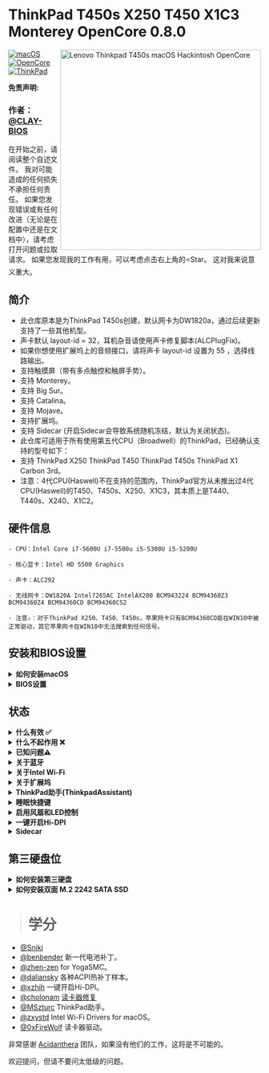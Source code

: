 # ThinkPad T450s X250 T450 X1C3 Monterey OpenCore 0.8.0
<img align="right" src="/picture/Thismachine.png" alt="Lenovo Thinkpad T450s macOS Hackintosh OpenCore" width="400">

[![macOS](https://img.shields.io/badge/macOS-12.4-blue)](https://developer.apple.com/documentation/macos-release-notes)
[![OpenCore](https://img.shields.io/badge/OpenCore-0.8.0-green)](https://github.com/acidanthera/OpenCorePkg)
[![ThinkPad](https://img.shields.io/badge/ThinkPad-T450s.X250.T450.X1C3-orange)](https://think.lenovo.com.cn/index.html)

**免责声明:**

### 作者：[@CLAY-BIOS](https://github.com/CLAY-BIOS)  
在开始之前，请阅读整个自述文件。
我对可能造成的任何损失不承担任何责任。
如果您发现错误或有任何改进（无论是在配置中还是在文档中），请考虑打开问题或拉取请求。
如果您发现我的工作有用，可以考虑点击右上角的⭐️Star。
这对我来说意义重大。 


## 简介

- 此仓库原本是为ThinkPad T450s创建，默认网卡为DW1820a，通过后续更新支持了一些其他机型。
- 声卡默认 layout-id = 32，耳机杂音请使用声卡修复脚本(ALCPlugFix)。 
- 如果你想使用扩展坞上的音频接口，请将声卡 layout-id 设置为 55 ，选择线路输出。
- 支持触摸屏（带有多点触控和触屏手势）。
- 支持 Monterey。
- 支持 Big Sur。
- 支持 Catalina。
- 支持 Mojave。
- 支持扩展坞。
- 支持 Sidecar (开启Sidecar会导致系统随机冻结，默认为关闭状态)。
- 此仓库可适用于所有使用第五代CPU（Broadwell）的ThinkPad，已经确认支持的型号如下：
- 支持 ThinkPad X250 ThinkPad T450 ThinkPad T450s ThinkPad X1 Carbon 3rd。
- 注意：4代CPU(Haswell)不在支持的范围内，ThinkPad官方从未推出过4代CPU(Haswell)的T450、T450s、X250、X1C3，其本质上是T440、T440s、X240、X1C2。

## 硬件信息
```  
- CPU：Intel Core i7-5600U i7-5500u i5-5300U i5-5200U

- 核心显卡：Intel HD 5500 Graphics 

- 声卡：ALC292

- 无线网卡：DW1820A Intel7265AC IntelAX200 BCM943224 BCM94360Z3 BCM94360Z4 BCM94360CD BCM94360CS2

- 注意⚠️：对于ThinkPad X250、T450、T450s，苹果网卡只有BCM94360CD能在WIN10中被正常驱动，其它苹果网卡在WIN10中无法搜索到任何信号。
```
## 安装和BIOS设置

<details>  
<summary><strong>如何安装macOS </strong></summary>
</br>

1. [创建安装媒体](https://dortania.github.io/OpenCore-Install-Guide/installer-guide/#making-the-installer)
1. 下载[最新的EFI文件](https://github.com/CLAY-BIOS/Lenovo-ThinkPad-T450s-Hackintosh-Big-Sur-OpenCore/releases) 并将其复制到ESP分区中
1. 从USB启动安装程序（按“ F12”选择启动盘），然后[开始安装过程](https://dortania.github.io/OpenCore-Install-Guide/installation/installation-process.html#booting-the-opencore-usb)

</details>

<details>  
<summary><strong>BIOS设置 </strong></summary>
</br>

**BIOS (1.37):**
-  Security -> Security Chip`: **Disabled**;
-  Memory Protection -> Execution Prevention`: **Enabled**;
-  Virtualization -> Intel Virtualization Technology`: **Enabled**;
-  Internal Device Access -> Bottom Cover Tamper Detection`: must be **Disabled**;
-  Anti-Theft -> Current Setting`: **Disabled**;
-  Anti-Theft -> Computrace -> Current Setting`: **Disabled**;
-  Secure Boot -> Secure Boot`: **Disabled**;
-  UEFI/Legacy Boot`: **UEFI Only**;
-  CSM Support`: **Yes**.

</details>

## 状态
<details>  
<summary><strong>什么有效 ✅</strong></summary>
</br>
 
- [x] CPU电源管理
- [x] Intel HD 5500 Graphics 
- [x] 完整的USB
- [x] 摄像头
- [x] 休眠/唤醒/关机/重启
- [x] 英特尔千兆以太网  （连接扩展坞后无法使用笔记本上的以太网接口）
- [x] Wi-Fi，蓝牙，空投投送，切换，连续性  （使用intel-Wi-Fi将导致某些功能不可用）
- [x] iMessage, FaceTime, App Store, iTunes Store
- [x] 扬声器和耳机插孔   
- [x] 电池和完整的电池信息  
- [x] 键盘地图和热键 [ThinkpadAssistant](https://github.com/MSzturc/ThinkpadAssistant) 
- [x] 触控板、小红点和物理按钮      
- [x] 触摸屏 （带有多点触控和触屏手势）
- [x] mini DisplayPort
- [x] SD卡读卡器
- [x] 扩展坞 USB
- [x] 扩展坞 以太网
- [x] 扩展坞 耳机插孔 （需要将声卡 layout-id 设置为 55 ）
- [x] 扩展坞 VGA
- [x] 扩展坞 DisplayPort
- [x] 扩展坞 DVI
- [x] 扩展坞 HDMI
- [x] Sidecar (开启Sidecar可能导致系统不稳定，默认为关闭状态)。

</details>

<details>  
<summary><strong>什么不起作用 ❌</strong></summary>
</br>

- [ ] VGA
- [ ] 指纹

</details>

<details>  
<summary><strong>已知问题⚠️</strong></summary>
</br>

- 1.外接4K显示器需要解锁BIOS高级选项修改DVMT，但这实施起来难度较高，需要有一个简单的方法。
- 2.因为DVMT限制，最大分辨率只有2K-60hz，如果你的屏幕分辨率超过了2K-60hz，那么将会黑屏。
- 3.在关闭WI-FI的情况下进行睡眠，Wi-Fi无法打开，需要再进行一次睡眠才可以打开。
- 4.扩展坞图形接口没有音频输出。
- 5.开启Sidecar会导致系统随机冻结。
- 6.ThinkPad X1 Carbon 3rd 的扩展坞无法使用以太网接口，因为macOS中没用对应的驱动程序支持。
- 7.在macOS Monterey中隔空投送只能接收不能发送。
- 8.在macOS Monterey中蓝牙存在一些问题，目前还没有解决方法。

</details>

<details>  
<summary><strong>关于蓝牙</strong></summary>
</br>

- 1.因为Apple修改了macOS Monterey 中蓝牙堆栈，导致在macOS Monterey中蓝牙无法正常使用。
- 2.在macOS Monterey中请使用 BrcmBluetoothInjector.kext + BlueToolFixup.kext 来驱动Brcm蓝牙。
- 3.在macOS Monterey中请使用 IntelBluetoothFirmware.kext + BlueToolFixup.kext 来驱动Intel蓝牙。
- 4.即使在macOS Monterey中驱动了蓝牙也只能使用部分功能。
- 5.参考：https://github.com/acidanthera/bugtracker/issues/1821

</details>

<details>  
<summary><strong>关于Intel Wi-Fi</strong></summary>
</br>

### 说明：
- 在config文件中根据自己的系统版本勾选，默认为Monterey。
![Intel-WiFi](./picture/Intel-WiFi.png)

</details>

<details>  
<summary><strong>关于扩展坞</strong></summary>
</br>

_ 注意⚠️：ThinkPad X1 Carbon 3rd 的扩展坞（DU9026S1）无法使用以太网接口，因为macOS中没用对应的驱动程序支持。
- ThinkPad X250 ThinkPad T450 ThinkPad T450s的扩展坞（40A1、40A2）可以正常使用。
- 使用扩展坞会导致睡眠出现问题，解决方法是在 config.plist->ACPI 中勾选 SSDT-IGBE 补丁。
- 使用 SSDT-IGBE 补丁无法使用翻盖模式。
- 最多可同时连接三台显示器（包括内置显示器）。
![Docking](./picture/Docking.png)

</details>

<details>  
<summary><strong>ThinkPad助手(ThinkpadAssistant)</strong></summary>
</br>

- 可让你在Thinkpad T450s X250 T450 笔记本电脑上使用所有功能键。
- 复制ThinkpadAssistant到应用程序文件夹。
- 启动ThinkpadAssistant，并在菜单栏中勾选“登录时启动”。
- F4：麦克风静音/取消静音（带有状态LED指示）。
- F7：屏幕镜像/屏幕扩展。
- F8：启用/停用Wi-Fi。
- 左Shift + F8键：启用/停用蓝牙。
- F9：打开系统偏好设置。
- F12：打开启动板。
- FN + Space：切换键盘背光。
- PrtSc 映射到 F13：可在系统偏好设置-->键盘-->快捷键将它设置为截图。

</details>

<details>  
<summary><strong>睡眠快捷键</strong></summary>
</br>

- FN + 4：睡眠快捷键。（睡眠过程中再次按下睡眠快捷键即可终止睡眠。此方法通过ACPI补丁实现，功能与Windows中一样。）
- 在使用电源适配器供电时，如果你连接了接外部显示器 。FN + 4 变为（关闭/打开）内置显示器。
（按睡眠快捷键后，显示屏幕变为外部显示器（内部屏幕关闭）；再按一次睡眠快捷键（内部显示器重新打开）。

</details>

<details>  
<summary><strong>启用风扇和LED控制</strong></summary>
</br>

1. 下载并安装 [YogaSMC-App-Release.dmg](https://github.com/zhen-zen/YogaSMC/releases) 
1. 打开应用程序
1. 勾选“登录后启动”选项

</details>

<details>  
<summary><strong>一键开启Hi-DPI</strong></summary>
</br>

1. 参考:   https://github.com/xzhih/one-key-hidpi

</details>

<details>  
<summary><strong>Sidecar</strong></summary>
</br>

![Sidecar-1](./picture/Sidecar-1.png)

</details>

## 第三硬盘位
<details>  
<summary><strong>如何安装第三硬盘 </strong></summary>
</br>

1. ThinkPad X250 ThinkPad T450 ThinkPad T450s 可以扩展第三硬盘。
1. 购买第三硬盘扩展板（如图），它仅支持单面 M.2 2242 SATA SSD。
![SATA-1](./picture/SATA-1.png)
1. 插入单面 M.2 2242 SATA SSD。
![SATA-2](./picture/SATA-2.png)
1. 将它安装在电池下方。
![SATA-3](./picture/SATA-3.png)

</details>

<details>  
<summary><strong>如何安装双面 M.2 2242 SATA SSD </strong></summary>
</br>

1. 将双面 M.2 2242 SATA SSD插入扩展板。
![SATA-4](./picture/SATA-4.png)
1. 然后轻轻将SSD按下，轻轻翘起扩展板。（这需要一点耐心）
![SATA-5](./picture/SATA-5.png)
![SATA-6](./picture/SATA-6.png)
1. 拧上螺丝。

</details>


> # 学分

- [@Sniki](https://github.com/Sniki?tab=repositories)
- [@benbender](https://github.com/benbender/x1c6-hackintosh/blob/experimental/EFI/OC/dsl/SSDT-BATX.dsl) 新一代电池补丁。
- [@zhen-zen](https://github.com/zhen-zen) for YogaSMC。
- [@daliansky](https://github.com/daliansky/OC-little) 各种ACPI热补丁样本。 
- [@xzhih](https://github.com/xzhih) 一键开启Hi-DPI。 
- [@cholonam](https://github.com/cholonam/Sinetek-rtsx) [读卡器修复](https://github.com/cholonam/Sinetek-rtsx/pull/18)
- [@MSzturc](https://github.com/MSzturc/ThinkpadAssistant) ThinkPad助手。
- [@zxystd](https://github.com/OpenIntelWireless/itlwm) Intel Wi-Fi Drivers for macOS。
- [@0xFireWolf](https://github.com/0xFireWolf/RealtekCardReader) 读卡器驱动。

非常感谢 [Acidanthera](https://github.com/acidanthera) 团队，如果没有他们的工作，这将是不可能的。

欢迎提问，但请不要问太低级的问题。
